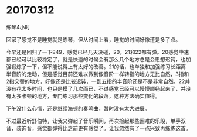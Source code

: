 # 20170312

练琴4小时

回家了感觉不是睡觉就是练琴，但从时间上看，睡觉的时间好像还是多了点。

今早还是回归了一下849，感觉已经几天没碰，20，21和22都有弹。20感觉中速都已经可以比较稳定了，就是快速的时候会有那么几个地方总是会思想迟钝，也加强锻炼了一下，但不能说得上有太好的改善。21的话，也单独和加强练习长距离半音阶的走动，但是感觉目前还难以做到像音阶一样转指的地方无比自然，3指和2指交替的地方，好像还是比较迟钝，一到五指的半音阶还是不是非常自然。22并没有花太多时间，也只是摸了几次而已，不过感觉已经可以慢慢顺畅起来了，并没有太多卡顿的地方，专门练习那些变化的段落，这种方法确实值得。

下午没什么心情，还是继续海顿的奏鸣曲，暂时没有太大进展。

不过最近听舒伯特，让我又弹起了音乐瞬间，再次捡起那些困难的乐段，单手双音，装饰音，感觉都弹得比之前更有感觉了。让我忽然有了一点兴致再练练这首。
